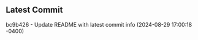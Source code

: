 
## Latest Commit
bc9b426 - Update README with latest commit info (2024-08-29 17:00:18 -0400) <Yunxi-Zhou>

